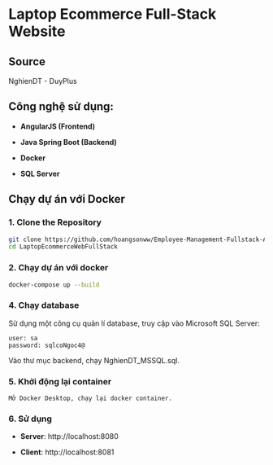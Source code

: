 # Laptop Ecommerce Full-Stack Website

## Source 

NghienDT - DuyPlus

## Công nghệ sử dụng:

- **AngularJS (Frontend)**

- **Java Spring Boot (Backend)**

- **Docker**

- **SQL Server**

## Chạy dự án với Docker

### 1. Clone the Repository

```bash
git clone https://github.com/hoangsonww/Employee-Management-Fullstack-App.git
cd LaptopEcommerceWebFullStack
```

### 2. Chạy dự án với docker

```bash
docker-compose up --build
```

### 4. Chạy database

Sử dụng một công cụ quản lí database, truy cập vào Microsoft SQL Server:

```
user: sa
password: sqlcoNgoc4@
```
    
Vào thư mục backend, chạy NghienDT_MSSQL.sql.

### 5. Khởi động lại container

    Mở Docker Desktop, chạy lại docker container.

### 6. Sử dụng

- **Server**: http://localhost:8080

- **Client**: http://localhost:8081
